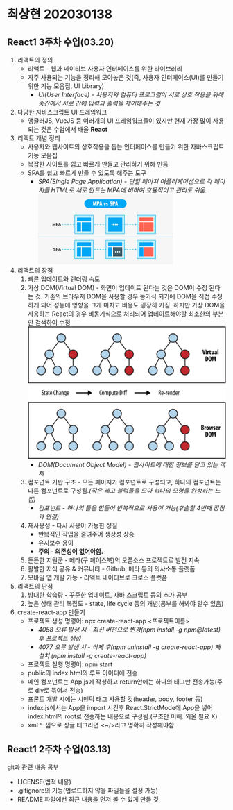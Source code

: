 # 최상현 202030138

## React1 3주차 수업(03.20)
1. 리액트의 정의
    * 리액트 - 웹과 네이티브 사용자 인터페이스를 위한 라이브러리
    * 자주 사용되는 기능을 정리해 모아놓은 것(즉, 사용자 인터페이스(UI)를 만들기 위한 기능 모음집, UI Library)<br>
        * *UI(User Interface) - 사용자와 컴퓨터 프로그램이 서로 상호 작용을 위해 중간에서 서로 간에 입력과 출력을 제어해주는 것*
2. 다양한 자바스크립트 UI 프레임워크
    * 앵귤러JS, VueJS 등 여러개의 UI 프레임워크들이 있지만 현재 가장 많이 사용되는 것은 수업에서 배울 **React**
3. 리액트 개념 정리
    * 사용자와 웹사이트의 상호작용을 돕는 인터페이스를 만들기 위한 자바스크립트 기능 모음집
    * 복잡한 사이트를 쉽고 빠르게 만들고 관리하기 위해 만듬
    * SPA를 쉽고 빠르게 만들 수 있도록 해주는 도구<br>
        * *SPA(Single Page Application) - 단일 페이지 어플리케이션으로 각 페이지를 HTML로 새로 만드는 MPA에 비하여 효율적이고 관리도 쉬움.<br>*
        ![그림1](image1.png)
4. 리액트의 장점
    1. 빠른 업데이트와 렌더링 속도
    2. 가상 DOM(Virtual DOM) - 화면이 업데이트 된다는 것은 DOM이 수정 된다는 것. 기존의 브라우저 DOM을 사용할 경우 동기식 되기에 DOM을 직접 수정하게 되어 성능에 영향을 크게 미치고 비용도 굉장히 커짐. 하지만 가상 DOM을 사용하는 React의 경우 비동기식으로 처리되어 업데이트해야할 최소한의 부분만 검색하여 수정<br>
    ![그림2](image2.png)
        * *DOM(Document Object Model) - 웹사이트에 대한 정보를 담고 있는 객체*
    3. 컴포넌트 기반 구조 - 모든 페이지가 컴포넌트로 구성되고, 하나의 컴포넌트는 다른 컴포넌트로 구성됨.*(작은 레고 블럭들을 모아 하나의 모형을 완성하는 느낌)*
        * *컴포넌트 - 하나의 틀을 만들어 반복적으로 사용이 가능(후술할 4번째 장점과 연결)*
    4. 재사용성 - 다시 사용이 가능한 성질
        * 반복적인 작업을 줄여주어 생상성 상승
        * 유지보수 용이
        * **주의 - 의존성이 없어야함.**
    5. 든든한 지원군 - 메타(구 페이스북)의 오픈소스 프로젝트로 발전 지속
    6. 활발한 지식 공유 & 커뮤니티 - Github, 메타 등의 의사소통 플랫폼
    7. 모바일 앱 개발 가능 - 리액트 네이티브로 크로스 플랫폼
5. 리액트의 단점
    1. 방대한 학습량 - 꾸준한 업데이트, 자바 스크립트 등의 추가 공부
    2. 높은 상태 관리 복잡도 - state, life cycle 등의 개념(공부를 해봐야 알수 있음)
6. create-react-app 만들기
    * 프로젝트 생성 명령어: npx create-react-app <프로젝트이름>
        * *4058 오류 발생 시 - 최신 버전으로 변경(npm install -g npm@latest) 후 프로젝트 생성*
        * *4077 오류 발생 시 - 삭제 후(npm uninstall -g create-react-app) 재설치 (npm install -g create-react-app)*
    * 프로젝트 실행 명령어: npm start
    * public의 index.html의 루트 아이디에 전송
    * 메인 컴포넌트는 App.js에 작성하고 return안에는 하나의 태그만 전송가능(주로 div로 묶어서 전송)
    * 프론트 개발 시에는 시멘틱 태그 사용할 것(header, body, footer 등)
    * index.js에서는 App을 import 시킨후 React.StrictMode에 App을 넣어 index.html의 root로 전송하는 내용으로 구성됨.(구조만 이해. 외울 필요 X)
    * xml 느낌으로 싱글 태그라면 <~/>라고 명확히 작성해야함.  


## React1 2주차 수업(03.13)
git과 관련 내용 공부<br>
- LICENSE(법적 내용)
- .gitignore의 기능(업로드하지 않을 파일들을 설정 가능)
- README 파일에선 최근 내용을 먼저 볼 수 있게 만들 것